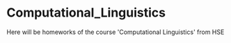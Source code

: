 # Computational_Linguistics

Here will be homeworks of the course 'Computational Linguistics' from HSE
